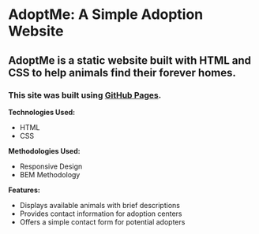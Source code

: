 # AdoptMe: A Simple Adoption Website
## AdoptMe is a static website built with HTML and CSS to help animals find their forever homes.
### This site was built using [GitHub Pages](https://dextoptv.github.io/2023-q4-adoptme-landing-page/).
**Technologies Used:**
- HTML
- CSS

**Methodologies Used:**
- Responsive Design
- BEM Methodology

**Features:**
- Displays available animals with brief descriptions
- Provides contact information for adoption centers
- Offers a simple contact form for potential adopters